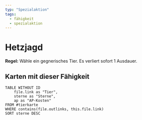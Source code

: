 ```yaml
---
typ: "Spezialaktion"
tags:   
  - fähigkeit
  - spezialaktion
---  
```


# Hetzjagd
**Regel:** Wähle ein gegnerisches Tier. Es verliert sofort 1 Ausdauer.

## Karten mit dieser Fähigkeit  
```dataview 
TABLE WITHOUT ID   
	file.link as "Tier", 
	sterne as "Sterne",   
	ap as "AP-Kosten" 
FROM #tierkarte 
WHERE contains(file.outlinks, this.file.link) 
SORT sterne DESC
